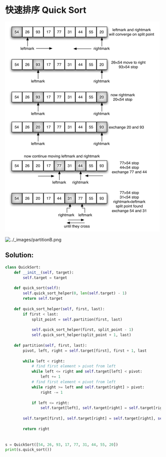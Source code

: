 # 快速排序 Quick Sort

![](../.gitbook/assets/image%20%282%29.png)



![../\_images/partitionB.png](http://interactivepython.org/courselib/static/pythonds/_images/partitionB.png)

## Solution:

```python
class QuickSort:
    def __init__(self, target):
        self.target = target

    def quick_sort(self):
        self.quick_sort_helper(0, len(self.target) - 1)
        return self.target

    def quick_sort_helper(self, first, last):
        if first < last:
            split_point = self.partition(first, last)

            self.quick_sort_helper(first, split_point - 1)
            self.quick_sort_helper(split_point + 1, last)

    def partition(self, first, last):
        pivot, left, right = self.target[first], first + 1, last

        while left < right:
            # find first element > pivot from left
            while left <= right and self.target[left] < pivot:
                left += 1
            # find first element < pivot from left
            while right >= left and self.target[right] > pivot:
                right -= 1

            if left <= right:
                self.target[left], self.target[right] = self.target[right], self.target[left]

        self.target[first], self.target[right] = self.target[right], self.target[first]

        return right


s = QuickSort([54, 26, 93, 17, 77, 31, 44, 55, 20])
print(s.quick_sort())
```



